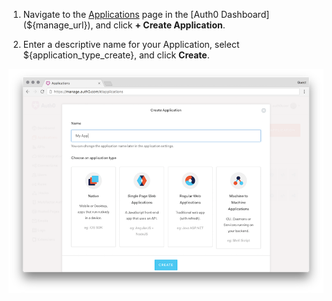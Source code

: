 1. Navigate to the [Applications](${manage_url}/#/applications) page in the [Auth0 Dashboard](${manage_url}), and click **+ Create Application**.

2. Enter a descriptive name for your Application, select ${application_type_create}, and click **Create**.

![Select Application Name and Type](/media/articles/applications/create-client-popup.png)